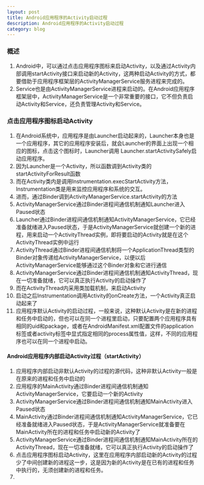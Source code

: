 ```yaml
---
layout: post
title: Android应用程序的Activity启动过程
description: Android应用程序的Activity启动过程
category: blog
---
```



### 概述  
1. Android中，可以通过点击应用程序图标来启动Activity，以及通过Activity内部调用startActivity接口来启动新的Activity，这两种启动Activity的方式，都要借助于应用程序框架层的ActivityManagerService服务进程来完成的。  
2. Service也是由ActivityManagerService进程来启动的。在Android应用程序框架层中，ActivityManagerService是一个非常重要的接口，它不但负责启动Activity和Service，还负责管理Activity和Service。  
  
### 点击应用程序图标启动Activity    
1.  在Android系统中，应用程序是由Launcher启动起来的，Launcher本身也是一个应用程序，其它的应用程序安装后，就会Launcher的界面上出现一个相应的图标，点击这个图标时，Launcher调用 Launcher.startActivitySafely启动应用程序。  
2.  因为Launcher是一个Activity，所以函数调到Activity类的startActivityForResult函数
3.  而在Activity类内是调用Instrumentation.execStartActivity方法，Instrumentation类是用来监控应用程序和系统的交互。
4.  进而，通过Binder调到ActivityManagerService.startActivity的方法  
5.  ActivityManagerService通过Binder进程间通信机制通知Launcher进入Paused状态  
6.  Launcher通过Binder进程间通信机制通知ActivityManagerService，它已经准备就绪进入Paused状态，于是ActivityManagerService就创建一个新的进程，用来启动一个ActivityThread实例，即将要启动的Activity就是在这个ActivityThread实例中运行  
7.  ActivityThread通过Binder进程间通信机制将一个ApplicationThread类型的Binder对象传递给ActivityManagerService，以便以后ActivityManagerService能够通过这个Binder对象和它进行通信  
8.  ActivityManagerService通过Binder进程间通信机制通知ActivityThread，现在一切准备就绪，它可以真正执行Activity的启动操作了  
9.  而在ActivityThread内采用类加载机制，来启动Activity  
10. 启动之后Instrumentation调用Activity的onCreate方法，一个Activity真正启动起来了  
11. 应用程序默认Activity的启动过程，一般来说，这种默认Activity是在新的进程和任务中启动的，但也可以在同一个进程里启动，只要配置两个应用程序具有相同的uid和package，或者在AndroidManifest.xml配置文件的application标签或者activity标签中显式指定相同的process属性值，这样，不同的应用程序也可以在同一个进程中启动。  

#### Android应用程序内部启动Activity过程（startActivity）  
1. 应用程序内部启动非默认Activity的过程的源代码，这种非默认Activity一般是在原来的进程和任务中启动的  
2. 应用程序的MainActivity通过Binder进程间通信机制通知ActivityManagerService，它要启动一个新的Activity  
3. ActivityManagerService通过Binder进程间通信机制通知MainActivity进入Paused状态  
4. MainActivity通过Binder进程间通信机制通知ActivityManagerService，它已经准备就绪进入Paused状态，于是ActivityManagerService就准备要在MainActivity所在的进程和任务中启动新的Activity了  
5. ActivityManagerService通过Binder进程间通信机制通知MainActivity所在的ActivityThread，现在一切准备就绪，它可以真正执行Activity的启动操作了  
6. 点击应用程序图标启动Activity，这里在应用程序内部启动新的Activity的过程少了中间创建新的进程这一步，这是因为新的Activity是在已有的进程和任务中执行的，无须创建新的进程和任务。  
7. 

